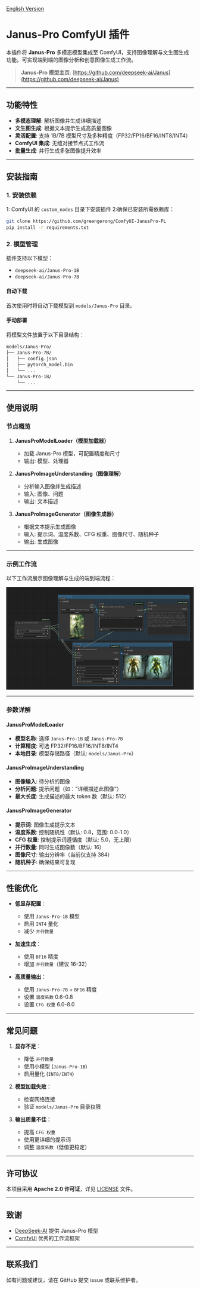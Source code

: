 
[English Version](./README.md)

# Janus-Pro ComfyUI 插件

本插件将 **Janus-Pro** 多模态模型集成至 ComfyUI，支持图像理解与文生图生成功能。可实现端到端的图像分析和创意图像生成工作流。

> **Janus-Pro 模型主页**: [https://github.com/deepseek-ai/Janus](https://github.com/deepseek-ai/Janus)

---

## 功能特性

- **多模态理解**: 解析图像并生成详细描述
- **文生图生成**: 根据文本提示生成高质量图像
- **灵活配置**: 支持 1B/7B 模型尺寸及多种精度（FP32/FP16/BF16/INT8/INT4）
- **ComfyUI 集成**: 无缝对接节点式工作流
- **批量生成**: 并行生成多张图像提升效率

---

## 安装指南

### 1. 安装依赖

1: ComfyUI 的 `custom_nodes` 目录下安装插件
2:确保已安装所需依赖库：

```bash
git clone https://github.com/greengerong/ComfyUI-JanusPro-PL
pip install -r requirements.txt
```

### 2. 模型管理

插件支持以下模型：
- `deepseek-ai/Janus-Pro-1B`
- `deepseek-ai/Janus-Pro-7B`

#### 自动下载
首次使用时将自动下载模型到 `models/Janus-Pro` 目录。

#### 手动部署
将模型文件放置于以下目录结构：
```
models/Janus-Pro/
├── Janus-Pro-7B/
│   ├── config.json
│   ├── pytorch_model.bin
│   └── ...
└── Janus-Pro-1B/
    └── ...
```

---

## 使用说明

### 节点概览

1. **JanusProModelLoader（模型加载器）**
   - 加载 Janus-Pro 模型，可配置精度和尺寸
   - 输出: 模型、处理器

2. **JanusProImageUnderstanding（图像理解）**
   - 分析输入图像并生成描述
   - 输入: 图像、问题
   - 输出: 文本描述

3. **JanusProImageGenerator（图像生成器）**
   - 根据文本提示生成图像
   - 输入: 提示词、温度系数、CFG 权重、图像尺寸、随机种子
   - 输出: 生成图像

---

### 示例工作流

以下工作流展示图像理解与生成的端到端流程：

![](./workflows/workflow.png)

---

### 参数详解

#### JanusProModelLoader
- **模型名称**: 选择 `Janus-Pro-1B` 或 `Janus-Pro-7B`
- **计算精度**: 可选 FP32/FP16/BF16/INT8/INT4
- **本地目录**: 模型存储路径（默认: `models/Janus-Pro`）

#### JanusProImageUnderstanding
- **图像输入**: 待分析的图像
- **分析问题**: 提示问题（如："详细描述此图像"）
- **最大长度**: 生成描述的最大 token 数（默认: 512）

#### JanusProImageGenerator
- **提示词**: 图像生成提示文本
- **温度系数**: 控制随机性（默认: 0.8，范围: 0.0-1.0）
- **CFG 权重**: 控制提示词遵循度（默认: 5.0，无上限）
- **并行数量**: 同时生成图像数（默认: 16）
- **图像尺寸**: 输出分辨率（当前仅支持 384）
- **随机种子**: 确保结果可复现

---

## 性能优化

- **低显存配置**：
  - 使用 `Janus-Pro-1B` 模型
  - 启用 `INT4` 量化
  - 减少 `并行数量`

- **加速生成**：
  - 使用 `BF16` 精度
  - 增加 `并行数量`（建议 16-32）

- **高质量输出**：
  - 使用 `Janus-Pro-7B` + `BF16` 精度
  - 设置 `温度系数` 0.6-0.8
  - 设置 `CFG 权重` 6.0-8.0

---

## 常见问题

1. **显存不足**：
   - 降低 `并行数量`
   - 使用小模型 (`Janus-Pro-1B`)
   - 启用量化 (`INT8/INT4`)

2. **模型加载失败**：
   - 检查网络连接
   - 验证 `models/Janus-Pro` 目录权限

3. **输出质量不佳**：
   - 提高 `CFG 权重`
   - 使用更详细的提示词
   - 调整 `温度系数`（低值更稳定）

---

## 许可协议

本项目采用 **Apache 2.0 许可证**，详见 [LICENSE](LICENSE) 文件。

---

## 致谢

- [DeepSeek-AI](https://github.com/deepseek-ai/Janus) 提供 Janus-Pro 模型
- [ComfyUI](https://github.com/comfyanonymous/ComfyUI) 优秀的工作流框架

---

## 联系我们

如有问题或建议，请在 GitHub 提交 issue 或联系维护者。
